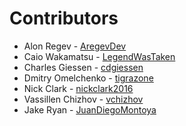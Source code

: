# Contributors

 * Alon Regev - [AregevDev](https://github.com/AregevDev)
 * Caio Wakamatsu - [LegendWasTaken](https://github.com/LegendWasTaken)
 * Charles Giessen - [cdgiessen](https://github.com/cdgiessen)
 * Dmitry Omelchenko - [tigrazone](https://github.com/tigrazone)
 * Nick Clark - [nickclark2016](https://github.com/nickclark2016)
 * Vassillen Chizhov - [vchizhov](https://github.com/vchizhov)
 * Jake Ryan - [JuanDiegoMontoya](https://github.com/JuanDiegoMontoya)